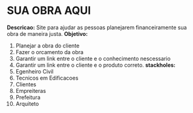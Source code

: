 # SUA OBRA AQUI
**Descricao:**
Site para ajudar as pessoas planejarem financeiramente sua obra de maneira justa.
**Objetivo:**
1. Planejar a obra do cliente
2. Fazer o orcamento da obra
3. Garantir um link entre o cliente e o conhecimento nescessario
4. Garantir um link entre o cliente e o produto correto.
**stackholes:**
1. Egenheiro Civil 
2. Tecnicos em Edificacoes 
3. Clientes 
4. Empreiteras  
5. Prefeitura 
6. Arquiteto